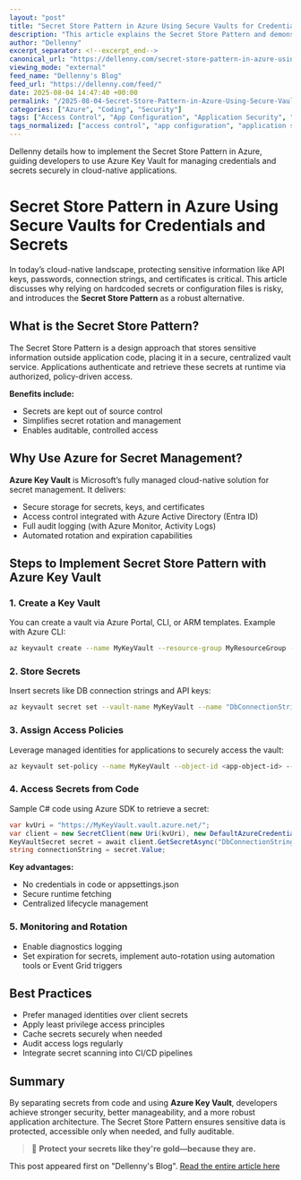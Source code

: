 ```yaml
---
layout: "post"
title: "Secret Store Pattern in Azure Using Secure Vaults for Credentials and Secrets"
description: "This article explains the Secret Store Pattern and demonstrates how to securely manage sensitive information—such as API keys, passwords, and connection strings—in cloud-native applications using Azure Key Vault. It covers practical steps for implementation, best practices, code examples, and highlights the key features that make Azure Key Vault an effective centralized secret store for modern application architectures."
author: "Dellenny"
excerpt_separator: <!--excerpt_end-->
canonical_url: "https://dellenny.com/secret-store-pattern-in-azure-using-secure-vaults-for-credentials-and-secrets/"
viewing_mode: "external"
feed_name: "Dellenny's Blog"
feed_url: "https://dellenny.com/feed/"
date: 2025-08-04 14:47:40 +00:00
permalink: "/2025-08-04-Secret-Store-Pattern-in-Azure-Using-Secure-Vaults-for-Credentials-and-Secrets.html"
categories: ["Azure", "Coding", "Security"]
tags: ["Access Control", "App Configuration", "Application Security", "Architecture", "Audit Logging", "Azure", "Azure CLI", "Azure Key Vault", "Azure SDK", "C#", "Centralized Vault", "Cloud Security", "Coding", "Least Privilege", "Managed Identities", "Posts", "Runtime Secrets", "Secret Store Pattern", "Secrets Management", "Secure Storage", "Security", "Solution Architecture"]
tags_normalized: ["access control", "app configuration", "application security", "architecture", "audit logging", "azure", "azure cli", "azure key vault", "azure sdk", "c", "centralized vault", "cloud security", "coding", "least privilege", "managed identities", "posts", "runtime secrets", "secret store pattern", "secrets management", "secure storage", "security", "solution architecture"]
---
```


Dellenny details how to implement the Secret Store Pattern in Azure, guiding developers to use Azure Key Vault for managing credentials and secrets securely in cloud-native applications.<!--excerpt_end-->

# Secret Store Pattern in Azure Using Secure Vaults for Credentials and Secrets

In today’s cloud-native landscape, protecting sensitive information like API keys, passwords, connection strings, and certificates is critical. This article discusses why relying on hardcoded secrets or configuration files is risky, and introduces the **Secret Store Pattern** as a robust alternative.

## What is the Secret Store Pattern?

The Secret Store Pattern is a design approach that stores sensitive information outside application code, placing it in a secure, centralized vault service. Applications authenticate and retrieve these secrets at runtime via authorized, policy-driven access.

**Benefits include:**

- Secrets are kept out of source control
- Simplifies secret rotation and management
- Enables auditable, controlled access

## Why Use Azure for Secret Management?

**Azure Key Vault** is Microsoft’s fully managed cloud-native solution for secret management. It delivers:

- Secure storage for secrets, keys, and certificates
- Access control integrated with Azure Active Directory (Entra ID)
- Full audit logging (with Azure Monitor, Activity Logs)
- Automated rotation and expiration capabilities

## Steps to Implement Secret Store Pattern with Azure Key Vault

### 1. Create a Key Vault

You can create a vault via Azure Portal, CLI, or ARM templates. Example with Azure CLI:

```bash
az keyvault create --name MyKeyVault --resource-group MyResourceGroup --location eastus
```

### 2. Store Secrets

Insert secrets like DB connection strings and API keys:

```bash
az keyvault secret set --vault-name MyKeyVault --name "DbConnectionString" --value "Server=myserver;Database=mydb;User Id=admin;Password=securepassword;"
```

### 3. Assign Access Policies

Leverage managed identities for applications to securely access the vault:

```bash
az keyvault set-policy --name MyKeyVault --object-id <app-object-id> --secret-permissions get list
```

### 4. Access Secrets from Code

Sample C# code using Azure SDK to retrieve a secret:

```csharp
var kvUri = "https://MyKeyVault.vault.azure.net/";
var client = new SecretClient(new Uri(kvUri), new DefaultAzureCredential());
KeyVaultSecret secret = await client.GetSecretAsync("DbConnectionString");
string connectionString = secret.Value;
```

**Key advantages:**

- No credentials in code or appsettings.json
- Secure runtime fetching
- Centralized lifecycle management

### 5. Monitoring and Rotation

- Enable diagnostics logging
- Set expiration for secrets, implement auto-rotation using automation tools or Event Grid triggers

## Best Practices

- Prefer managed identities over client secrets
- Apply least privilege access principles
- Cache secrets securely when needed
- Audit access logs regularly
- Integrate secret scanning into CI/CD pipelines

## Summary

By separating secrets from code and using **Azure Key Vault**, developers achieve stronger security, better manageability, and a more robust application architecture. The Secret Store Pattern ensures sensitive data is protected, accessible only when needed, and fully auditable.

> 🔐 **Protect your secrets like they're gold—because they are.**

This post appeared first on "Dellenny's Blog". [Read the entire article here](https://dellenny.com/secret-store-pattern-in-azure-using-secure-vaults-for-credentials-and-secrets/)
